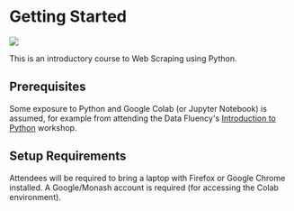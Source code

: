 # Getting Started

<img src="https://monashdatafluency.github.io/python-web-scraping/images/scraping.png">

This is an introductory course to Web Scraping using Python.

## Prerequisites

Some exposure to Python and Google Colab (or Jupyter Notebook) is assumed, for example from attending the Data Fluency's [Introduction to Python](https://monashdatafluency.github.io/python-workshop-base/fullday/) workshop.

## Setup Requirements

Attendees will be required to bring a laptop with Firefox or Google Chrome installed. A Google/Monash account is required (for accessing the Colab environment).